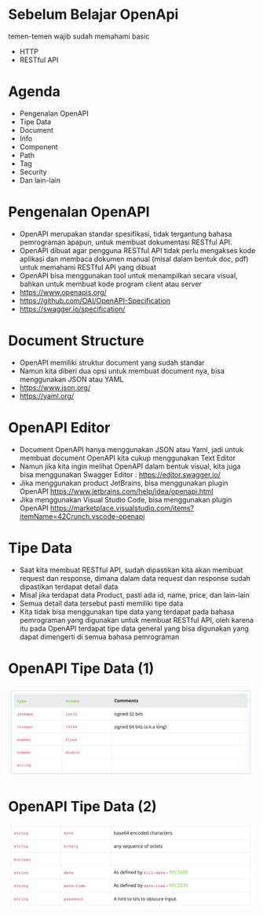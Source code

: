 # Sebelum Belajar OpenApi
temen-temen wajib sudah memahami basic
* HTTP
* RESTful API

# Agenda 
* Pengenalan OpenAPI 
* Tipe Data 
* Document 
* Info 
* Component 
* Path 
* Tag 
* Security 
* Dan lain-lain

# Pengenalan OpenAPI
* OpenAPI merupakan standar spesifikasi, tidak tergantung bahasa pemrograman apapun, untuk membuat dokumentasi RESTful API. 
* OpenAPI dibuat agar pengguna RESTful API tidak perlu mengakses kode aplikasi dan membaca dokumen manual (misal dalam bentuk doc, pdf) untuk memahami RESTful API yang dibuat 
* OpenAPI bisa menggunakan tool untuk menampilkan secara visual, bahkan untuk membuat kode program client atau server
* https://www.openapis.org/
* https://github.com/OAI/OpenAPI-Specification
* https://swagger.io/specification/ 

# Document Structure
* OpenAPI memiliki struktur document yang sudah standar 
* Namun kita diberi dua opsi untuk membuat document nya, bisa menggunakan JSON atau YAML
* https://www.json.org/
* https://yaml.org/ 

# OpenAPI Editor
* Document OpenAPI hanya menggunakan JSON atau Yaml, jadi untuk membuat document OpenAPI kita cukup menggunakan Text Editor 
* Namun jika kita ingin melihat OpenAPI dalam bentuk visual, kita juga bisa menggunakan Swagger Editor : https://editor.swagger.io/
* Jika menggunakan product JetBrains, bisa menggunakan plugin OpenAPI https://www.jetbrains.com/help/idea/openapi.html
* Jika menggunakan Visual Studio Code, bisa menggunakan plugin OpenAPI https://marketplace.visualstudio.com/items?itemName=42Crunch.vscode-openapi 

# Tipe Data
* Saat kita membuat RESTful API, sudah dipastikan kita akan membuat request dan response, dimana dalam data request dan response sudah dipastikan terdapat detail data 
* Misal jika terdapat data Product, pasti ada id, name, price, dan lain-lain 
* Semua detail data tersebut pasti memiliki tipe data 
* Kita tidak bisa menggunakan tipe data yang terdapat pada bahasa pemrograman yang digunakan untuk membuat RESTful API, oleh karena itu pada OpenAPI terdapat tipe data general yang bisa digunakan yang dapat dimengerti di semua bahasa pemrograman

# OpenAPI Tipe Data (1)
![alt text][doc1]

[doc1]: doc/Screenshot%20from%202022-02-12%2020-11-23.png "Doc1"

# OpenAPI Tipe Data (2)
![alt text][doc2]

[doc2]: doc/Screenshot%20from%202022-02-12%2020-18-22.png "Doc2"

